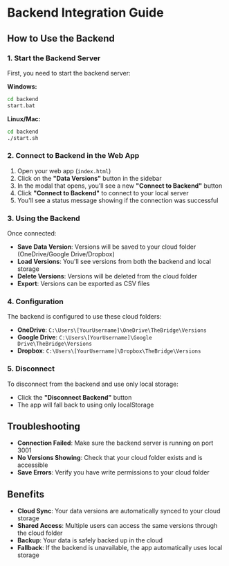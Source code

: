 # Backend Integration Guide

## How to Use the Backend

### 1. Start the Backend Server

First, you need to start the backend server:

**Windows:**
```bash
cd backend
start.bat
```

**Linux/Mac:**
```bash
cd backend
./start.sh
```

### 2. Connect to Backend in the Web App

1. Open your web app (`index.html`)
2. Click on the **"Data Versions"** button in the sidebar
3. In the modal that opens, you'll see a new **"Connect to Backend"** button
4. Click **"Connect to Backend"** to connect to your local server
5. You'll see a status message showing if the connection was successful

### 3. Using the Backend

Once connected:
- **Save Data Version**: Versions will be saved to your cloud folder (OneDrive/Google Drive/Dropbox)
- **Load Versions**: You'll see versions from both the backend and local storage
- **Delete Versions**: Versions will be deleted from the cloud folder
- **Export**: Versions can be exported as CSV files

### 4. Configuration

The backend is configured to use these cloud folders:
- **OneDrive**: `C:\Users\[YourUsername]\OneDrive\TheBridge\Versions`
- **Google Drive**: `C:\Users\[YourUsername]\Google Drive\TheBridge\Versions`
- **Dropbox**: `C:\Users\[YourUsername]\Dropbox\TheBridge\Versions`

### 5. Disconnect

To disconnect from the backend and use only local storage:
- Click the **"Disconnect Backend"** button
- The app will fall back to using only localStorage

## Troubleshooting

- **Connection Failed**: Make sure the backend server is running on port 3001
- **No Versions Showing**: Check that your cloud folder exists and is accessible
- **Save Errors**: Verify you have write permissions to your cloud folder

## Benefits

- **Cloud Sync**: Your data versions are automatically synced to your cloud storage
- **Shared Access**: Multiple users can access the same versions through the cloud folder
- **Backup**: Your data is safely backed up in the cloud
- **Fallback**: If the backend is unavailable, the app automatically uses local storage 